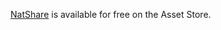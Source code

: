 [NatShare](https://assetstore.unity.com/packages/tools/integration/natshare-mobile-sharing-api-117705) is available for free on the Asset Store.